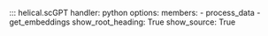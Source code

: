 ::: helical.scGPT
    handler: python
    options:
      members:
        - process_data
        - get_embeddings
      show_root_heading: True
      show_source: True